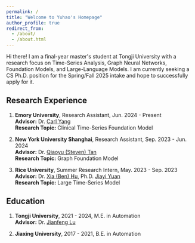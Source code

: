 ```yaml
---
permalink: /
title: "Welcome to Yuhao's Homepage"
author_profile: true
redirect_from: 
  - /about/
  - /about.html
---
```


Hi there! I am a final-year master's student at Tongji University with a research focus on Time-Series Analysis, Graph Neural Networks, Foundation Models, and Large-Language Models. I am currently seeking a CS Ph.D. position for the Spring/Fall 2025 intake and hope to successfully apply for it.

## Research Experience
1. **Emory University**, Research Assistant, Jun. 2024 - Present  
   **Advisor:** Dr. [Carl Yang](https://www.cs.emory.edu/~jyang71/)  
   **Research Topic:** Clinical Time-Series Foundation Model

2. **New York University Shanghai**, Research Assistant, Sep. 2023 - Jun. 2024  
   **Advisor:** Dr. [Qiaoyu (Steven) Tan](https://qiaoyu-tan.github.io)  
   **Research Topic:** Graph Foundation Model

3. **Rice University**, Summer Research Intern, May. 2023 - Sep. 2023  
   **Advisor:** Dr. [Xia (Ben) Hu](https://cs.rice.edu/~xh37/), Ph.D. [Jiayi Yuan](https://jy-yuan.github.io)  
   **Research Topic:** Large Time-Series Model

## Education
1. **Tongji University**, 2021 - 2024, M.E. in Automation  
   **Advisor:** Dr. [Jianfeng Lu](https://see.tongji.edu.cn/info/1386/10471.htm)

2. **Jiaxing University**, 2017 - 2021, B.E. in Automation
